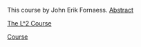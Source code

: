 This course by John Erik Fornaess.
 [Abstract](https://github.com/FornaessL2course/FornaessL2course.github.io/raw/master/The%20Abstract%20for%20L%5E2%20course.pdf)
 


[The L^2 Course](https://github.com/FornaessL2course/FornaessL2course.github.io/raw/master/work10juniPerugia2020.pdf)

[Course](https://github.com/FornaessL2course/FornaessL2course.github.io/raw/master/work27juniPerugia2020.pdf)
